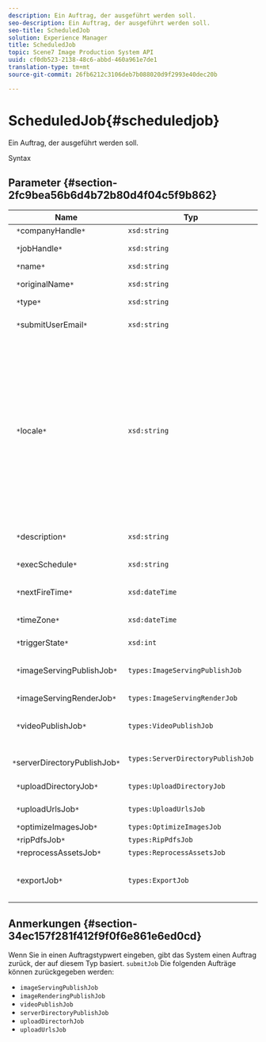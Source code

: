 ```yaml
---
description: Ein Auftrag, der ausgeführt werden soll.
seo-description: Ein Auftrag, der ausgeführt werden soll.
seo-title: ScheduledJob
solution: Experience Manager
title: ScheduledJob
topic: Scene7 Image Production System API
uuid: cf0db523-2138-48c6-abbd-460a961e7de1
translation-type: tm+mt
source-git-commit: 26fb6212c3106deb7b088020d9f2993e40dec20b

---
```



# ScheduledJob{#scheduledjob}

Ein Auftrag, der ausgeführt werden soll.

Syntax

## Parameter {#section-2fc9bea56b6d4b72b80d4f04c5f9b862}

| Name | Typ | Beschreibung |
|---|---|---|
| ` *`companyHandle`*` | `xsd:string` | Firma Handle. |
| ` *`jobHandle`*` | `xsd:string` | Terminierte Auftragsverwaltung. |
| ` *`name`*` | `xsd:string` | Auftragsname. |
| ` *`originalName`*` | `xsd:string` | Ursprünglicher Name des geplanten Auftrags. |
| ` *`type`*` | `xsd:string` | Auftragstyp. |
| ` *`submitUserEmail`*` | `xsd:string` | Die E-Mail-Adresse des Benutzers, der den Auftrag geplant hat. |
| ` *`locale`*` | `xsd:string` | Das Gebietsschema, das für Auftragsprotokolldetails und E-Mail-lokale Anpassungen verwendet wird. Gebietsschemata werden angegeben als `<language_code>[- <country_code>]`, wobei der Sprachencode aus Kleinbuchstaben und aus zwei Buchstaben besteht, wie in ISO-639 angegeben, und der optionale Ländercode aus Großbuchstaben und zwei Buchstaben gemäß ISO-3166 besteht. Die Zeichenfolge für Englisch (USA) lautet beispielsweise: `en-US`. |
| ` *`description`*` | `xsd:string` | Eine Beschreibung des Auftrags, wie ursprünglich unter `submitJob`. |
| ` *`execSchedule`*` | `xsd:string` | Wenn die Ausführung des Auftrags geplant ist. |
| ` *`nextFireTime`*` | `xsd:dateTime` | Datum, Uhrzeit und Zeitzone, in der der Auftrag ausgelöst wird. |
| ` *`timeZone`*` | `xsd:dateTime` | Die Zeitzone des geplanten Auftrags. |
| ` *`triggerState`*` | `xsd:int` | Auswahl des Auftragsauslöserstatus. |
| ` *`imageServingPublishJob`*` | `types:ImageServingPublishJob` | Auftragsdetails für einen Image Serving-Veröffentlichungsauftrag. |
| ` *`imageServingRenderJob`*` | `types:ImageServingRenderJob` | Auftragsdetails für einen Bildwiedergabeauftrag. |
| ` *`videoPublishJob`*` | `types:VideoPublishJob` | Auftragsdetails für einen Videoveröffentlichungsauftrag. Siehe [VideoPublishJob](https://marketing.adobe.com/resources/help/en_US/s7/ips_api/types/r_scheduled_job.html). |
| ` *`serverDirectoryPublishJob`*` | `types:ServerDirectoryPublishJob` | Auftragsdetails für einen Veröffentlichungsauftrag im Serververzeichnis. |
| ` *`uploadDirectoryJob`*` | `types:UploadDirectoryJob` | Auftragsdetails für einen Upload-Ordnerauftrag. |
| ` *`uploadUrlsJob`*` | `types:UploadUrlsJob` | Auftragsdetails für einen Upload-URLs-Auftrag. |
| ` *`optimizeImagesJob`*` | `types:OptimizeImagesJob` |  |
| ` *`ripPdfsJob`*` | `types:RipPdfsJob` |  |
| ` *`reprocessAssetsJob`*` | `types:ReprocessAssetsJob` |  |
| ` *`exportJob`*` | `types:ExportJob` | Zulassen des autorisierten Exports von zuvor hochgeladenen Dateien. Siehe [Exportauftrag](https://marketing.adobe.com/resources/help/en_US/s7/ips_api/types/r_scheduled_job.html). |

## Anmerkungen {#section-34ec157f281f412f9f0f6e861e6ed0cd}

Wenn Sie in einen Auftragstypwert eingeben, gibt das System einen Auftrag zurück, der auf diesem Typ basiert. `submitJob` Die folgenden Aufträge können zurückgegeben werden:

* `imageServingPublishJob`
* `imageRenderingPublishJob`
* `videoPublishJob`
* `serverDirectoryPublishJob`
* `uploadDirectorhJob`
* `uploadUrlsJob`

